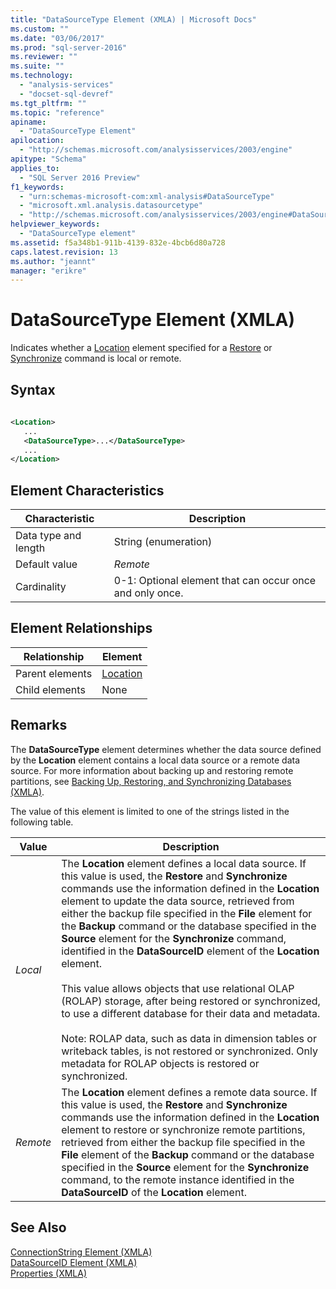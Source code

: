 ```yaml
---
title: "DataSourceType Element (XMLA) | Microsoft Docs"
ms.custom: ""
ms.date: "03/06/2017"
ms.prod: "sql-server-2016"
ms.reviewer: ""
ms.suite: ""
ms.technology: 
  - "analysis-services"
  - "docset-sql-devref"
ms.tgt_pltfrm: ""
ms.topic: "reference"
apiname: 
  - "DataSourceType Element"
apilocation: 
  - "http://schemas.microsoft.com/analysisservices/2003/engine"
apitype: "Schema"
applies_to: 
  - "SQL Server 2016 Preview"
f1_keywords: 
  - "urn:schemas-microsoft-com:xml-analysis#DataSourceType"
  - "microsoft.xml.analysis.datasourcetype"
  - "http://schemas.microsoft.com/analysisservices/2003/engine#DataSourceType"
helpviewer_keywords: 
  - "DataSourceType element"
ms.assetid: f5a348b1-911b-4139-832e-4bcb6d80a728
caps.latest.revision: 13
ms.author: "jeannt"
manager: "erikre"
---
```

# DataSourceType Element (XMLA)
  Indicates whether a [Location](../../../analysis-services/xmla/xml-elements-properties/location-element-xmla.md) element specified for a [Restore](../../../analysis-services/xmla/xml-elements-commands/restore-element-xmla.md) or [Synchronize](../../../analysis-services/xmla/xml-elements-commands/synchronize-element-xmla.md) command is local or remote.  
  
## Syntax  
  
```xml  
  
<Location>  
   ...  
   <DataSourceType>...</DataSourceType>  
   ...  
</Location>  
```  
  
## Element Characteristics  
  
|Characteristic|Description|  
|--------------------|-----------------|  
|Data type and length|String (enumeration)|  
|Default value|*Remote*|  
|Cardinality|0-1: Optional element that can occur once and only once.|  
  
## Element Relationships  
  
|Relationship|Element|  
|------------------|-------------|  
|Parent elements|[Location](../../../analysis-services/xmla/xml-elements-properties/location-element-xmla.md)|  
|Child elements|None|  
  
## Remarks  
 The **DataSourceType** element determines whether the data source defined by the **Location** element contains a local data source or a remote data source. For more information about backing up and restoring remote partitions, see [Backing Up, Restoring, and Synchronizing Databases &#40;XMLA&#41;](../../../analysis-services/multidimensional-models-scripting-language-assl-xmla/backing-up-restoring-and-synchronizing-databases-xmla.md).  
  
 The value of this element is limited to one of the strings listed in the following table.  
  
|Value|Description|  
|-----------|-----------------|  
|*Local*|The **Location** element defines a local data source. If this value is used, the **Restore** and **Synchronize** commands use the information defined in the **Location** element to update the data source, retrieved from either the backup file specified in the **File** element for the **Backup** command or the database specified in the **Source** element for the **Synchronize** command, identified in the **DataSourceID** element of the **Location** element.<br /><br /> This value allows objects that use relational OLAP (ROLAP) storage, after being restored or synchronized, to use a different database for their data and metadata.<br /><br /> Note: ROLAP data, such as data in dimension tables or writeback tables, is not restored or synchronized. Only metadata for ROLAP objects is restored or synchronized.|  
|*Remote*|The **Location** element defines a remote data source. If this value is used, the **Restore** and **Synchronize** commands use the information defined in the **Location** element to restore or synchronize remote partitions, retrieved from either the backup file specified in the **File** element of the **Backup** command or the database specified in the **Source** element for the **Synchronize** command, to the remote instance identified in the **DataSourceID** of the **Location** element.|  
  
## See Also  
 [ConnectionString Element &#40;XMLA&#41;](../../../analysis-services/xmla/xml-elements-properties/connectionstring-element-xmla.md)   
 [DataSourceID Element &#40;XMLA&#41;](../../../analysis-services/xmla/xml-elements-properties/datasourceid-element-xmla.md)   
 [Properties &#40;XMLA&#41;](../Topic/Properties%20\(XMLA\).md)  
  
  